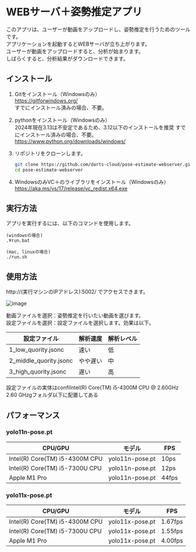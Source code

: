 # WEBサーバ＋姿勢推定アプリ

このアプリは、ユーザーが動画をアップロードし、姿勢推定を行うためのツールです。  
アプリケーションを起動するとWEBサーバが立ち上がります。  
ユーザーが動画をアップロードすると、分析が始まります。  
しばらくすると、分析結果がダウンロードできます。

## インストール

1. Gitをインストール（Windowsのみ）  
   https://gitforwindows.org/  
   すでにインストール済みの場合、不要。  

3. pythonをインストール（Windowsのみ）  
   2024年現在3.13は不安定であるため、3.12以下のインストールを推奨
   すでにインストール済みの場合、不要。  
   https://www.python.org/downloads/windows/
4. リポジトリをクローンします。  
   ```bash
   git clone https://github.com/darts-cloud/pose-estimate-webserver.git
   cd pose-estimate-webserver
   ```
5. WindowsのみVC＋のライブラリをインストール（Windowsのみ）  
https://aka.ms/vs/17/release/vc_redist.x64.exe

## 実行方法

アプリを実行するには、以下のコマンドを使用します。
```
(windowsの場合)
.¥run.bat

(mac, linuxの場合)
./run.sh
```
## 使用方法
http://(実行マシンのIPアドレス):5002/
でアクセスできます。

![image](https://github.com/user-attachments/assets/0e074e82-dc4a-41ed-99b0-140eb88cd73c)

動画ファイルを選択：姿勢推定を行いたい動画を選びます。  
設定ファイルを選択：設定ファイルを選択します。効果は以下。  

|設定ファイル|解析速度|解析レベル|
|----|----|----|
|1_low_quority.jsonc|速い|低|
|2_middle_quority.jsonc|やや遅い|中|
|3_high_quority.jsonc|遅い|高|

設定ファイルの実体はconfiIntel(R) Core(TM) i5-4300M CPU @ 2.60GHz   2.60 GHzgフォルダ以下に配置してある

## パフォーマンス
### yolo11n-pose.pt
|CPU/GPU|モデル|FPS|
|----|----|----|
|Intel(R) Core(TM) i5-4300M CPU|yolo11n-pose.pt|10ps|
|Intel(R) Core(TM) i5-7300U CPU|yolo11n-pose.pt|12ps|
|Apple M1 Pro|yolo11n-pose.pt|44fps|

### yolo11x-pose.pt
|CPU/GPU|モデル|FPS|
|----|----|----|
|Intel(R) Core(TM) i5-4300M CPU|yolo11x-pose.pt|1.67fps|
|Intel(R) Core(TM) i5-7300U CPU|yolo11x-pose.pt|1.55fps|
|Apple M1 Pro|yolo11x-pose.pt|4.00fps|
